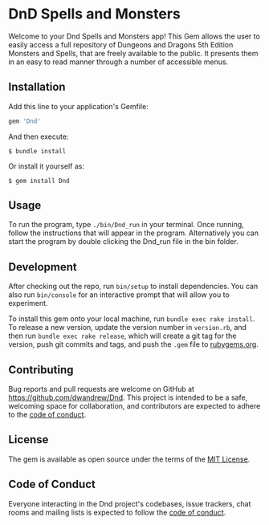 # DnD Spells and Monsters

Welcome to your Dnd Spells and Monsters app! This Gem allows the user to easily access a full repository of Dungeons and Dragons 5th Edition Monsters and Spells, that are freely available to the public. 
It presents them in an easy to read manner through a number of accessible menus. 

## Installation

Add this line to your application's Gemfile:

```ruby
gem 'Dnd'
```

And then execute:

    $ bundle install

Or install it yourself as:

    $ gem install Dnd

## Usage


To run the program, type `./bin/Dnd_run` in your terminal.  Once running, follow the instructions that will appear in the program. Alternatively you can start the program by double clicking the Dnd_run file in the bin folder. 


## Development

After checking out the repo, run `bin/setup` to install dependencies. You can also run `bin/console` for an interactive prompt that will allow you to experiment.

To install this gem onto your local machine, run `bundle exec rake install`. To release a new version, update the version number in `version.rb`, and then run `bundle exec rake release`, which will create a git tag for the version, push git commits and tags, and push the `.gem` file to [rubygems.org](https://rubygems.org).

## Contributing

Bug reports and pull requests are welcome on GitHub at https://github.com/dwandrew/Dnd. This project is intended to be a safe, welcoming space for collaboration, and contributors are expected to adhere to the [code of conduct](https://github.com/dwandrew/Dnd/blob/master/CODE_OF_CONDUCT.md).


## License

The gem is available as open source under the terms of the [MIT License](https://opensource.org/licenses/MIT).

## Code of Conduct

Everyone interacting in the Dnd project's codebases, issue trackers, chat rooms and mailing lists is expected to follow the [code of conduct](https://github.com/dwandrew/Dnd/blob/master/CODE_OF_CONDUCT.md).
